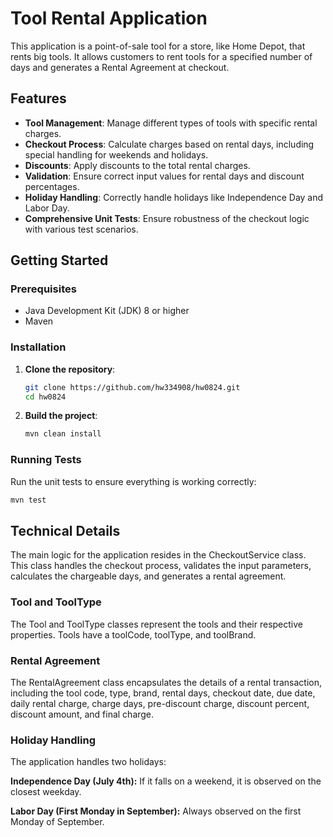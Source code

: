 # Tool Rental Application

This application is a point-of-sale tool for a store, like Home Depot, that rents big tools. It allows customers to rent tools for a specified number of days and generates a Rental Agreement at checkout.

## Features

- **Tool Management**: Manage different types of tools with specific rental charges.
- **Checkout Process**: Calculate charges based on rental days, including special handling for weekends and holidays.
- **Discounts**: Apply discounts to the total rental charges.
- **Validation**: Ensure correct input values for rental days and discount percentages.
- **Holiday Handling**: Correctly handle holidays like Independence Day and Labor Day.
- **Comprehensive Unit Tests**: Ensure robustness of the checkout logic with various test scenarios.

## Getting Started

### Prerequisites

- Java Development Kit (JDK) 8 or higher
- Maven

### Installation

1. **Clone the repository**:
    ```bash
    git clone https://github.com/hw334908/hw0824.git
    cd hw0824
    ```

2. **Build the project**:
    ```bash
    mvn clean install
    ```

### Running Tests

Run the unit tests to ensure everything is working correctly:
```bash
mvn test
```

## Technical Details

The main logic for the application resides in the CheckoutService class. This class handles the checkout process, validates the input parameters, calculates the chargeable days, and generates a rental agreement.

### Tool and ToolType
The Tool and ToolType classes represent the tools and their respective properties. Tools have a toolCode, toolType, and toolBrand.

### Rental Agreement
The RentalAgreement class encapsulates the details of a rental transaction, including the tool code, type, brand, rental days, checkout date, due date, daily rental charge, charge days, pre-discount charge, discount percent, discount amount, and final charge.

### Holiday Handling
The application handles two holidays:

**Independence Day (July 4th):** 
If it falls on a weekend, it is observed on the closest weekday.

**Labor Day (First Monday in September):** 
Always observed on the first Monday of September.
